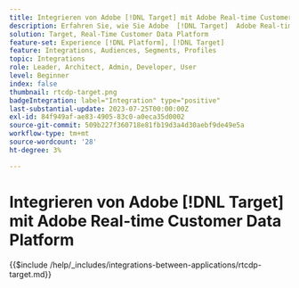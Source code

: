 ```yaml
---
title: Integrieren von Adobe [!DNL Target] mit Adobe Real-time Customer Data Platform
description: Erfahren Sie, wie Sie Adobe  [!DNL Target]  Adobe Real-time Customer Data Platform integrieren.
solution: Target, Real-Time Customer Data Platform
feature-set: Experience [!DNL Platform], [!DNL Target]
feature: Integrations, Audiences, Segments, Profiles
topic: Integrations
role: Leader, Architect, Admin, Developer, User
level: Beginner
index: false
thumbnail: rtcdp-target.png
badgeIntegration: label="Integration" type="positive"
last-substantial-update: 2023-07-25T00:00:00Z
exl-id: 84f949af-ae83-4905-83c0-a0eca35d0002
source-git-commit: 509b227f360718e81fb19d3a4d30aebf9de49e5a
workflow-type: tm+mt
source-wordcount: '28'
ht-degree: 3%

---
```


# Integrieren von Adobe [!DNL Target] mit Adobe Real-time Customer Data Platform

{{$include /help/_includes/integrations-between-applications/rtcdp-target.md}}
